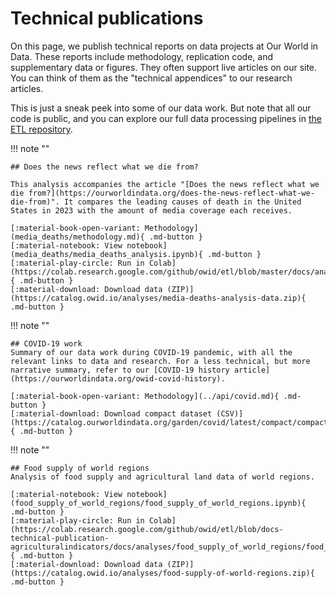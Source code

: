 # Technical publications

On this page, we publish technical reports on data projects at Our World in Data. These reports include methodology, replication code, and supplementary data or figures. They often support live articles on our site. You can think of them as the "technical appendices" to our research articles.

This is just a sneak peek into some of our data work. But note that all our code is public, and you can explore our full data processing pipelines in [the ETL repository](https://github.com/owid/etl).


!!! note ""

    ## Does the news reflect what we die from?

    This analysis accompanies the article "[Does the news reflect what we die from?](https://ourworldindata.org/does-the-news-reflect-what-we-die-from)". It compares the leading causes of death in the United States in 2023 with the amount of media coverage each receives.

    [:material-book-open-variant: Methodology](media_deaths/methodology.md){ .md-button }
    [:material-notebook: View notebook](media_deaths/media_deaths_analysis.ipynb){ .md-button }
    [:material-play-circle: Run in Colab](https://colab.research.google.com/github/owid/etl/blob/master/docs/analyses/media_deaths/media_deaths_analysis.ipynb){ .md-button }
    [:material-download: Download data (ZIP)](https://catalog.owid.io/analyses/media-deaths-analysis-data.zip){ .md-button }


!!! note ""

    ## COVID-19 work
    Summary of our data work during COVID-19 pandemic, with all the relevant links to data and research. For a less technical, but more narrative summary, refer to our [COVID-19 history article](https://ourworldindata.org/owid-covid-history).

    [:material-book-open-variant: Methodology](../api/covid.md){ .md-button }
    [:material-download: Download compact dataset (CSV)](https://catalog.ourworldindata.org/garden/covid/latest/compact/compact.csv){ .md-button }

!!! note ""

    ## Food supply of world regions
    Analysis of food supply and agricultural land data of world regions.

    [:material-notebook: View notebook](food_supply_of_world_regions/food_supply_of_world_regions.ipynb){ .md-button }
    [:material-play-circle: Run in Colab](https://colab.research.google.com/github/owid/etl/blob/docs-technical-publication-agriculturalindicators/docs/analyses/food_supply_of_world_regions/food_supply_of_world_regions.ipynb){ .md-button }
    [:material-download: Download data (ZIP)](https://catalog.owid.io/analyses/food-supply-of-world-regions.zip){ .md-button }

